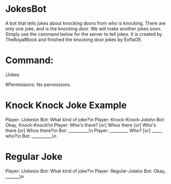# JokesBot
A bot that tells jokes about knocking doors from who is knocking. There are only one joke, and is the knocking door. We will make another jokes soon. Simply use the command below for the server to tell jokes. It is created by TheRoyalBlock and finished the knocking door jokes by EoflaOE.

# Command:
/Jokes

#Permissions:
No permissions.

# Knock Knock Joke Example
Player: /Jokes\n
Bot: What kind of joke?\n
Player: Knock-Knock-Joke\n
Bot: Okay, Knock-Knock!\n
Player: Who's there? [or] Whos there [or] Who's there [or] Whos there?\n
Bot: __________\n
Player: _________ Who? [or] _____ who?\n
Bot: __________\n

# Regular Joke
Player: /Jokes\n
Bot: What kind of joke?\n
Player: Regular-Joke\n
Bot: Okay, _______\n
